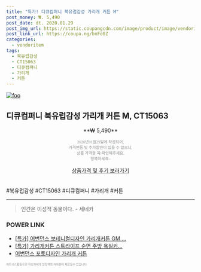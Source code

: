 ```yaml
--- 
title: "특가! 디큐컴퍼니 북유럽감성 가리개 커튼 M" 
post_money: ₩. 5,490 
post_date: dt. 2020.01.29 
post_img_url: https://static.coupangcdn.com/image/product/image/vendoritem/2016/06/07/3007134679/542947a4-f11e-42ea-b403-908b73a43e23.jpg 
post_link_url: https://coupa.ng/bnFo0Z 
categories: 
  - vendoritem 
tags: 
  - 북유럽감성 
  - CT15063 
  - 디큐컴퍼니 
  - 가리개 
  - 커튼 
--- 
```

[![foo](https://static.coupangcdn.com/image/product/image/vendoritem/2016/06/07/3007134679/542947a4-f11e-42ea-b403-908b73a43e23.jpg)](https://coupa.ng/bnFo0Z) 

## 디큐컴퍼니 북유럽감성 가리개 커튼 M, CT15063 
<p style="text-align: center;">**₩ 5,490**</p> 
<p style="text-align: center;"><span style="color: #898c8f; font-family: Georgia,Times,serif; font-size: 0.75em;">2020년01월29일에 작성되어, <br>가격변동 및 추가할인이 있을 수 있으니,<br> 상품 가격을 꼭!확인해주세요.<br>행복하세요~</span> 
</p>	 
<div markdown="0" style="text-align: center;"><a href="https://coupa.ng/bnFo0Z" class="btn btn--success">상품가격 및 후기 보러가기</a></div> 
<br><br> 
  #북유럽감성 #CT15063 #디큐컴퍼니 #가리개 #커튼 
<hr> 

> 인간은 이성적 동물이다. - 세네카 


### POWER LINK

* <a href="https://blog.naver.com/sakai111/221789564681" target="_blank">[특가] 어번던스 보테니컬디자인 가리개커튼 GM ...</a>
* <a href="https://blog.naver.com/an0733/221788901521" target="_blank">[특가] 가리개커튼 스트라이프 순면 주방 욕실커...</a>
* <a href="https://blog.naver.com/fasyy4321/221790136564" target="_blank">어번던스 포토디자인 가리개 커튼</a>

<span style="color: #898c8f; font-family: Georgia,Times,serif; font-size: 0.55em;">파트너스활동으로 작성자에게 일정액의 커미션이 제공될수 있습니다.</span> 

